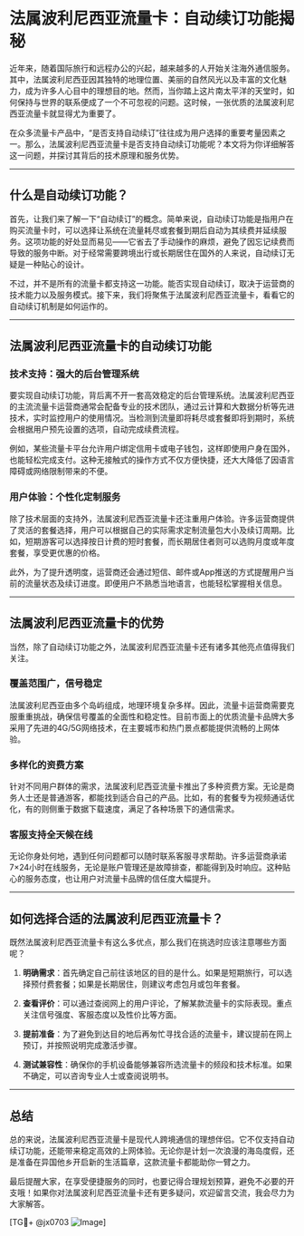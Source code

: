 # 法属波利尼西亚流量卡：自动续订功能揭秘

近年来，随着国际旅行和远程办公的兴起，越来越多的人开始关注海外通信服务。其中，法属波利尼西亚因其独特的地理位置、美丽的自然风光以及丰富的文化魅力，成为许多人心目中的理想目的地。然而，当你踏上这片南太平洋的天堂时，如何保持与世界的联系便成了一个不可忽视的问题。这时候，一张优质的法属波利尼西亚流量卡就显得尤为重要了。

在众多流量卡产品中，“是否支持自动续订”往往成为用户选择的重要考量因素之一。那么，法属波利尼西亚流量卡是否支持自动续订功能呢？本文将为你详细解答这一问题，并探讨其背后的技术原理和服务优势。

---

## 什么是自动续订功能？

首先，让我们来了解一下“自动续订”的概念。简单来说，自动续订功能是指用户在购买流量卡时，可以选择让系统在流量耗尽或套餐到期后自动为其续费并延续服务。这项功能的好处显而易见——它省去了手动操作的麻烦，避免了因忘记续费而导致的服务中断。对于经常需要跨境出行或长期居住在国外的人来说，自动续订无疑是一种贴心的设计。

不过，并不是所有的流量卡都支持这一功能。能否实现自动续订，取决于运营商的技术能力以及服务模式。接下来，我们将聚焦于法属波利尼西亚流量卡，看看它的自动续订机制是如何运作的。

---

## 法属波利尼西亚流量卡的自动续订功能

### 技术支持：强大的后台管理系统

要实现自动续订功能，背后离不开一套高效稳定的后台管理系统。法属波利尼西亚的主流流量卡运营商通常会配备专业的技术团队，通过云计算和大数据分析等先进技术，实时监控用户的使用情况。当检测到流量即将耗尽或套餐即将到期时，系统会根据用户预先设置的选项，自动完成续费流程。

例如，某些流量卡平台允许用户绑定信用卡或电子钱包，这样即使用户身在国外，也能轻松完成支付。这种无接触式的操作方式不仅方便快捷，还大大降低了因语言障碍或网络限制带来的不便。

### 用户体验：个性化定制服务

除了技术层面的支持外，法属波利尼西亚流量卡还注重用户体验。许多运营商提供了灵活的套餐选择，用户可以根据自己的实际需求定制流量包大小及续订周期。比如，短期游客可以选择按日计费的短时套餐，而长期居住者则可以选购月度或年度套餐，享受更优惠的价格。

此外，为了提升透明度，运营商还会通过短信、邮件或App推送的方式提醒用户当前的流量状态及续订进度。即便用户不熟悉当地语言，也能轻松掌握相关信息。

---

## 法属波利尼西亚流量卡的优势

当然，除了自动续订功能之外，法属波利尼西亚流量卡还有诸多其他亮点值得我们关注。

### 覆盖范围广，信号稳定

法属波利尼西亚由多个岛屿组成，地理环境复杂多样。因此，流量卡运营商需要克服重重挑战，确保信号覆盖的全面性和稳定性。目前市面上的优质流量卡品牌大多采用了先进的4G/5G网络技术，在主要城市和热门景点都能提供流畅的上网体验。

### 多样化的资费方案

针对不同用户群体的需求，法属波利尼西亚流量卡推出了多种资费方案。无论是商务人士还是普通游客，都能找到适合自己的产品。比如，有的套餐专为视频通话优化，有的则侧重于数据下载速度，满足了各种场景下的通信需求。

### 客服支持全天候在线

无论你身处何地，遇到任何问题都可以随时联系客服寻求帮助。许多运营商承诺7×24小时在线服务，无论是账户管理还是故障排查，都能得到及时响应。这种贴心的服务态度，也让用户对流量卡品牌的信任度大幅提升。

---

## 如何选择合适的法属波利尼西亚流量卡？

既然法属波利尼西亚流量卡有这么多优点，那么我们在挑选时应该注意哪些方面呢？

1. **明确需求**：首先确定自己前往该地区的目的是什么。如果是短期旅行，可以选择预付费套餐；如果是长期居住，则建议考虑包月或包年套餐。
   
2. **查看评价**：可以通过查阅网上的用户评论，了解某款流量卡的实际表现。重点关注信号强度、客服态度以及性价比等方面。

3. **提前准备**：为了避免到达目的地后再匆忙寻找合适的流量卡，建议提前在网上预订，并按照说明完成激活步骤。

4. **测试兼容性**：确保你的手机设备能够兼容所选流量卡的频段和技术标准。如果不确定，可以咨询专业人士或查阅说明书。

---

## 总结

总的来说，法属波利尼西亚流量卡是现代人跨境通信的理想伴侣。它不仅支持自动续订功能，还能带来稳定高效的上网体验。无论你是计划一次浪漫的海岛度假，还是准备在异国他乡开启新的生活篇章，这款流量卡都能助你一臂之力。

最后提醒大家，在享受便捷服务的同时，也要记得合理规划预算，避免不必要的开支哦！如果你对法属波利尼西亚流量卡还有更多疑问，欢迎留言交流，我会尽力为大家解答。

[TG💪+ @jx0703 ![Image](https://github.com/user-attachments/assets/dbca1d08-cadb-493c-b0ec-ad6f7a83f270)]